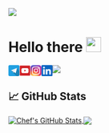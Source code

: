 [![](assets/intro.gif)](https://github.com/deplychef?tab=repositories)

# Hello there <img src="https://raw.githubusercontent.com/MartinHeinz/MartinHeinz/master/wave.gif" width="30px" height="30px" /> 
<a href="https://t.me/deploychef">
  <img align="left" alt="Chef's Telegramm" width="22px" src="assets/tg.webp" />
</a>
<a href="https://www.youtube.com/channel/UC8d77ySoAPsxoU-x6-2eadw">
  <img align="left" alt="Chef's YouTube" width="22px" src="assets/youtube.png" />
</a>
<a href="https://www.instagram.com/deploychef/">
  <img align="left" alt="Chef's Instagram" width="22px" src="assets/instagram.png" />
</a>
<a href="https://www.linkedin.com/in/vladislav-titov-7a68a517b/">
  <img align="left" alt="Chef's LinkedIN" width="22px" src="assets/linkedin.svg" />
</a>

<!-- <a href="https://discord.gg/???">
  <img align="left" alt="Chef's Discord" width="22px" src="https://raw.githubusercontent.com/peterthehan/peterthehan/master/assets/discord.svg" />
</a> -->
<!-- <a href="https://twitter.com/???">
  <img align="left" alt="Chef | Twitter" width="22px" src="https://raw.githubusercontent.com/peterthehan/peterthehan/master/assets/twitter.svg" />
</a> -->


![](https://visitor-badge.glitch.me/badge?page_id=DeployChef.DeployChef)

## &#x1f4c8; GitHub Stats

<a href="https://github.com/DeployChef/DeployChef">
  <img align="center" src="https://github-readme-stats.vercel.app/api?username=DeployChef&show_icons=true&line_height=27&count_private=true&title_color=ffffff&text_color=c9cacc&icon_color=2bbc8a&bg_color=1d1f21" alt="Chef's GitHub Stats" />
</a>

<a href="https://github.com/DeployChef/DeployChef">
  <img align="center" src="https://github-readme-stats.vercel.app/api/top-langs/?username=DeployChef&hide=java,html,tex&title_color=ffffff&text_color=c9cacc&icon_color=2bbc8a&bg_color=1d1f21&langs_count=3" />
</a>


<!--
**DeployChef/DeployChef** is a ✨ _special_ ✨ repository because its `README.md` (this file) appears on your GitHub profile.

Here are some ideas to get you started:

- 🔭 I’m currently working on ...
- 🌱 I’m currently learning ...
- 👯 I’m looking to collaborate on ...
- 🤔 I’m looking for help with ...
- 💬 Ask me about ...
- 📫 How to reach me: ...
- 😄 Pronouns: ...
- ⚡ Fun fact: ...
-->
